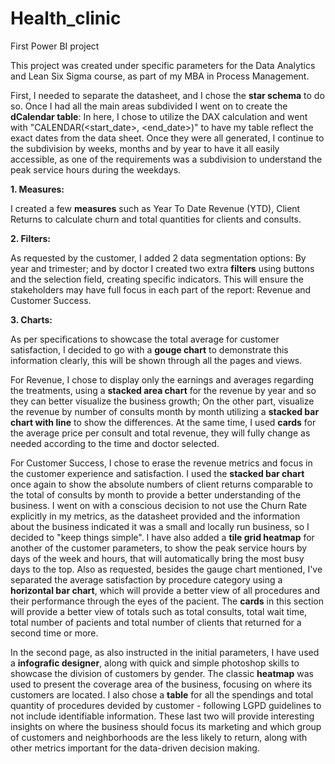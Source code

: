 # Health_clinic
First Power BI project

This project was created under specific parameters for the Data Analytics and Lean Six Sigma course, as part of my MBA in Process Management.

First, I needed to separate the datasheet, and I chose the **star schema** to do so. Once I had all the main areas subdivided I went on to create the **dCalendar table**: In here, I chose to utilize the DAX calculation and went with "CALENDAR(<start_date>, <end_date>)" to have my table reflect the exact dates from the data sheet. Once they were all generated, I continue to the subdivision by weeks, months and by year to have it all easily accessible, as one of the requirements was a subdivision to understand the peak service hours during the weekdays.

**1. Measures:**

I created a few **measures** such as Year To Date Revenue (YTD), Client Returns to calculate churn and total quantities for clients and consults.

**2. Filters:**

As requested by the customer, I added 2 data segmentation options: By year and trimester; and by doctor
I created two extra **filters** using buttons and the selection field, creating specific indicators. This will ensure the stakeholders may have full focus in each part of the report: Revenue and Customer Success.

**3. Charts:**

As per specifications to showcase the total average for customer satisfaction, I decided to go with a **gouge chart** to demonstrate this information clearly, this will be shown through all the pages and views.

For Revenue, I chose to display only the earnings and averages regarding the treatments, using a **stacked area chart** for the revenue by year and so they can better visualize the business growth; On the other part, visualize the revenue by number of consults month by month utilizing a **stacked bar chart with line** to show the differences. At the same time, I used **cards** for the average price per consult and total revenue, they will fully change as needed according to the time and doctor selected.

For Customer Success, I chose to erase the revenue metrics and focus in the customer experience and satisfaction. I used the **stacked bar chart** once again to show the absolute numbers of client returns comparable to the total of consults by month to provide a better understanding of the business. I went on with a conscious decision to not use the Churn Rate explicitly in my metrics, as the datasheet provided and the information about the business indicated it was a small and locally run business, so I decided to "keep things simple".
I have also added a **tile grid heatmap** for another of the customer parameters, to show the peak service hours by days of the week and hours, that will automatically bring the most busy days to the top.
Also as requested, besides the gauge chart mentioned, I've separated the average satisfaction by procedure category using a **horizontal bar chart**, which will provide a better view of all procedures and their performance through the eyes of the pacient. The **cards** in this section will provide a better view of totals such as total consults, total wait time, total number of pacients and total number of clients that returned for a second time or more.

In the second page, as also instructed in the initial parameters, I have used a **infografic designer**, along with quick and simple photoshop skills to showcase the division of customers by gender. 
The classic **heatmap** was used to present the coverage area of the business, focusing on where its customers are located. I also chose a **table** for all the spendings and total quantity of procedures devided by customer - following LGPD guidelines to not include identifiable information. These last two will provide interesting insights on where the business should focus its marketing and which group of customers and neighborhoods are the less likely to return, along with other metrics important for the data-driven decision making.
